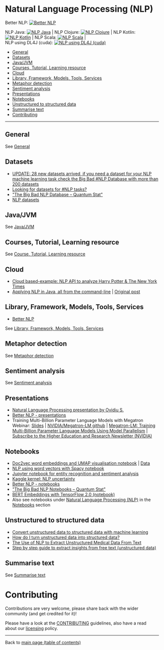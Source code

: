 # Natural Language Processing (NLP)

Better NLP: [![Better NLP](https://img.shields.io/docker/pulls/neomatrix369/better-nlp.svg)](https://hub.docker.com/r/neomatrix369/better-nlp) 

NLP Java: [![NLP Java](https://img.shields.io/docker/pulls/neomatrix369/nlp-java.svg)](https://hub.docker.com/r/neomatrix369/nlp-java) | NLP Clojure: [![NLP Clojure](https://img.shields.io/docker/pulls/neomatrix369/nlp-clojure.svg)](https://hub.docker.com/r/neomatrix369/nlp-clojure) | NLP Kotlin: [![NLP Kotlin](https://img.shields.io/docker/pulls/neomatrix369/nlp-kotlin.svg)](https://hub.docker.com/r/neomatrix369/nlp-kotlin) | NLP Scala: [![NLP Scala](https://img.shields.io/docker/pulls/neomatrix369/nlp-scala.svg)](https://hub.docker.com/r/neomatrix369/nlp-scala) | <br/>
NLP using DL4J (cuda): [![NLP using DL4J (cuda)](https://img.shields.io/docker/pulls/neomatrix369/dl4j-nlp-cuda.svg)](https://hub.docker.com/r/neomatrix369/dl4j-nlp-cuda)

- [General](#general)
- [Datasets](#datasets)
- [Java/JVM](#javajvm)
- [Courses, Tutorial, Learning resource](#courses-tutorial-learning-resource)
- [Cloud](#cloud)
- [Library, Framework, Models, Tools, Services](#library-framework-models-tools-services)
- [Metaphor detection](#metaphor-detection)
- [Sentiment analysis](#sentiment-analysis)
- [Presentations](#presentations)
- [Notebooks](#notebooks)
- [Unstructured to structured data](#unstructured-to-structured-data)
- [Summarise text](#summarise-text)
- [Contributing](#contributing)

---

## General

See [General](./general.md)

## Datasets

- [UPDATE: 28 new datasets arrived, if you need a dataset for your NLP machine learning task check the Big Bad #NLP Database with more than 200 datasets](https://www.linkedin.com/posts/philipvollet_nlp-machinelearning-deeplearning-activity-6641729887877033984-1Jq-)
- [Looking for datasets for #NLP tasks?](https://www.linkedin.com/posts/parulpandeyindia_nlp-quantumstat-activity-6627512229895995392-x8zJ)
- ["The Big Bad NLP Database – Quantum Stat"](https://datasets.quantumstat.com/)
- [NLP datasets](https://github.com/niderhoff/nlp-datasets)

## Java/JVM

See [Java/JVM](./java-jvm.md)

## Courses, Tutorial, Learning resource

See [Course, Tutorial, Learning resource](./course-tutorial-learning-resources.md)

## Cloud

- [Cloud based-example: NLP API to analyze Harry Potter & The New York Times](https://cloud.google.com/blog/products/gcp/using-the-cloud-natural-language-api-to-analyze-harry-potter-and-the-new-york-times)
- [Applying NLP in Java, all from the command-line](https://medium.com/@neomatrix369/applying-nlp-in-java-all-from-the-command-line-1225dd591e80?source=---------2------------------&gi=dcfbe1d06961) | [Original post](https://blog.valohai.com/nlp_with_dl4j_in_java_all_from_the_command-line?from=3oxenia9mtr6)

## Library, Framework, Models, Tools, Services

- [Better NLP](https://bit.ly/better-nlp-launch)

See [Library, Framework, Models, Tools, Services](./library-framework-models-tools-services.md)

## Metaphor detection

See [Metaphor detection](./metaphor-detection.md)

## Sentiment analysis

See [Sentiment analysis](./sentiment-analysis.md)

## Presentations

- [Natural Language Processing presentation by Ovidiu S.](../presentations/nlp/)
- [Better NLP - presentations](../examples/better-nlp/presentations)
- Training Multi-Billion Parameter Language Models with Megatron Webinar: [Slides](https://ssl.lvl3.on24.com/event/20/93/08/9/rt/1/documents/resourceList1571091756296/megatronwebinar17oct20191571091755100.pdf) | 
[NVIDIA/Megatron-LM github](https://github.com/nvidia/megatron-lm) | [Megatron-LM: Training Multi-Billion Parameter Language Models Using Model Parallelism](https://arxiv.org/abs/1909.08053) | [Subscribe to the Higher Education and Research Newsletter (NVIDIA)](https://www.nvidia.com/en-us/industries/higher-education-research/#subscribe-me-solutions&ncid=em-webi-23619#cid=ix01_em-webi_en-us)

## Notebooks

- [Doc2vec word embeddings and UMAP visualisation notebook](https://colab.research.google.com/drive/1vQMwnKN8OdL6BYtJDTLKcmNGcN8GALkl#scrollTo=heXFC5w_46qS) | [Data](https://drive.google.com/file/d/18H7UHPRxLufONCKz5jFeF27Uy3mSflpz/view)
- [NLP using word vectors with Spacy notebook](https://github.com/central-ldn-data-sci/nlp-using-word-vectors/blob/master/NLP%20using%20Word%20Vectors%20with%20Spacy.ipynb)
- [Jupyter notebook for entity recognition and sentiment analysis](../notebooks/nlp/20190411-spacy-and-textblob-nlp-entity-recognition-and-sentiment-analysis.ipynb)
- [Kaggle kernel: NLP uncertainty](https://www.kaggle.com/allunia/hidden-treasures-in-our-groceries)
- [Better NLP - notebooks](../examples/better-nlp/notebooks)
- ["The Big Bad NLP Notebooks – Quantum Stat"](https://notebooks.quantumstat.com/)
- [BERT Embeddings with TensorFlow 2.0 (notebook)](https://colab.research.google.com/drive/1EJuMPW7TDVDGB1wDCIayx22jutcwLQlE)
- Also see notebooks under [Natural Language Processing (NLP)](../notebooks/README.md#natural-language-processing-nlp) in the [Notebooks](../notebooks/README.md) section

## Unstructured to structured data

- [Convert unstructured data to structured data with machine learning](https://searchenterpriseai.techtarget.com/feature/Convert-unstructured-data-to-structured-data-with-machine-learning)
- [How do I turn unstructured data into structured data?](https://www.quora.com/How-do-I-turn-unstructured-data-into-structured-data)
- [The Use of NLP to Extract Unstructured Medical Data From Text](https://insidebigdata.com/2018/09/03/use-nlp-extract-unstructured-medical-data-text/)
- [Step by step guide to extract insights from free text (unstructured data)](https://www.analyticsvidhya.com/blog/2014/08/step-step-guide-extract-inforation-free-text-unstructured-data/)
 
## Summarise text

See [Summarise text](./summarise-text.md)

# Contributing

Contributions are very welcome, please share back with the wider community (and get credited for it)!

Please have a look at the [CONTRIBUTING](../CONTRIBUTING.md) guidelines, also have a read about our [licensing](../LICENSE.md) policy.

---

Back to [main page (table of contents)](../README.md)